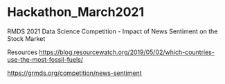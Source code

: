 # Hackathon_March2021
RMDS 2021 Data Science Competition - Impact of News Sentiment on the Stock Market


Resources
https://blog.resourcewatch.org/2019/05/02/which-countries-use-the-most-fossil-fuels/

https://grmds.org/competition/news-sentiment
